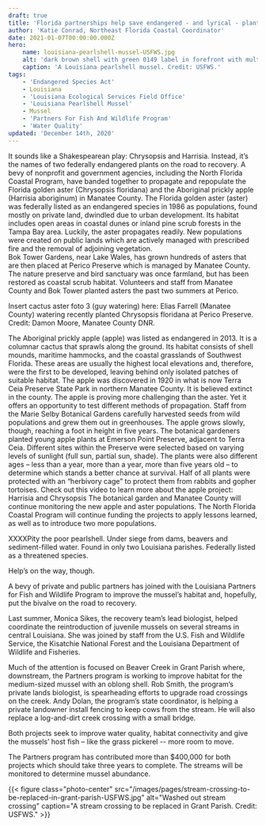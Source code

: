 ```yaml
---
draft: true
title: 'Florida partnerships help save endangered - and lyrical - plants'
author: 'Katie Conrad, Northeast Florida Coastal Coordinator'
date: 2021-01-07T00:00:00.000Z
hero:
    name: louisiana-pearlshell-mussel-USFWS.jpg
    alt: 'dark brown shell with green 0149 label in forefront with multiple other shells sticking out of sand underwater '
    caption: 'A Louisiana pearlshell mussel. Credit: USFWS.'
tags:    
    - 'Endangered Species Act'
    - Louisiana
    - 'Louisiana Ecological Services Field Office'
    - 'Louisiana Pearlshell Mussel'
    - Mussel
    - 'Partners For Fish And Wildlife Program'
    - 'Water Quality'
updated: 'December 14th, 2020'
---
```


It sounds like a Shakespearean play: Chrysopsis and Harrisia. Instead, it’s the names of two federally endangered plants on the road to recovery. 
A bevy of nonprofit and government agencies, including the North Florida Coastal Program, have banded together to propagate and repopulate the Florida golden aster (Chrysopsis floridana) and the Aboriginal prickly apple (Harrisia aboriginum) in Manatee County. 
The Florida golden aster (aster) was federally listed as an endangered species in 1986 as populations, found mostly on private land, dwindled due to urban development. Its habitat includes open areas in coastal dunes or inland pine scrub forests in the Tampa Bay area. Luckily, the aster propagates readily. New populations were created on public lands which are actively managed with prescribed fire and the removal of adjoining vegetation.  
Bok Tower Gardens, near Lake Wales, has grown hundreds of asters that are then placed at Perico Preserve which is managed by Manatee County. The nature preserve and bird sanctuary was once farmland, but has been restored as coastal scrub habitat. Volunteers and staff from Manatee County  and Bok Tower planted asters the past two summers at Perico.

Insert cactus aster foto 3 (guy watering) here: 
Elias Farrell (Manatee County) watering recently planted Chrysopsis floridana at Perico Preserve. Credit: Damon Moore, Manatee County DNR.

The Aboriginal prickly apple (apple) was listed as endangered in 2013. It is a columnar cactus that sprawls along the ground. Its habitat consists of shell mounds, maritime hammocks, and the coastal grasslands of Southwest Florida. These areas are usually the highest local elevations and, therefore, were the first to be developed, leaving behind only isolated patches of suitable habitat. The apple was discovered in 1920 in what is now Terra Ceia Preserve State Park in northern Manatee County. It is believed extinct in the county.
The apple is proving more challenging than the aster. Yet it offers an opportunity to test different methods of propagation. Staff from the Marie Selby Botanical Gardens carefully harvested seeds from wild populations and grew them out in greenhouses. The apple grows slowly, though, reaching a foot in height in five years. 
The botanical gardeners planted young apple plants at Emerson Point Preserve, adjacent to Terra Ceia. Different sites within the Preserve were selected based on varying levels of sunlight (full sun, partial sun, shade). The plants were also different ages – less than a year, more than a year, more than five years old – to determine which stands a better chance at survival. Half of all plants were protected with an “herbivory cage” to protect them from rabbits and gopher tortoises. 
Check out this video to learn more about the apple project:  Harrisia and Chrysopsis
The botanical garden and Manatee County will continue monitoring the new apple and aster populations. The North Florida Coastal Program will continue funding the projects to apply lessons learned, as well as to introduce two more populations.

XXXXPity the poor pearlshell. Under siege from dams, beavers and sediment-filled water. Found in only two Louisiana parishes. Federally listed as a threatened species.

Help’s on the way, though.

A bevy of private and public partners has joined with the Louisiana Partners for Fish and Wildlife Program to improve the mussel’s habitat and, hopefully, put the bivalve on the road to recovery.

Last summer, Monica Sikes, the recovery team’s lead biologist, helped coordinate the reintroduction of juvenile mussels on several streams in central Louisiana. She was joined by staff from the U.S. Fish and Wildlife Service, the Kisatchie National Forest and the Louisiana Department of Wildlife and Fisheries.

Much of the attention is focused on Beaver Creek in Grant Parish where, downstream, the Partners program is working to improve habitat for the medium-sized mussel with an oblong shell. Rob Smith, the program’s private lands biologist, is spearheading efforts to upgrade road crossings on the creek. Andy Dolan, the program’s state coordinator, is helping a private landowner install fencing to keep cows from the stream. He will also replace a log-and-dirt creek crossing with a small bridge. 

Both projects seek to improve water quality, habitat connectivity and give the mussels’ host fish – like the grass pickerel -- more room to move. 

The Partners program has contributed more than $400,000 for both projects which should take three years to complete. The streams will be monitored to determine mussel abundance.

{{< figure class="photo-center" src="/images/pages/stream-crossing-to-be-replaced-in-grant-parish-USFWS.jpg" alt="Washed out stream crossing" caption="A stream crossing to be replaced in Grant Parish. Credit: USFWS." >}}
